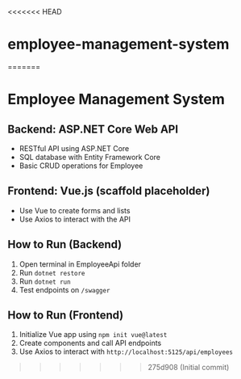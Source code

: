 <<<<<<< HEAD
# employee-management-system
=======

# Employee Management System

## Backend: ASP.NET Core Web API
- RESTful API using ASP.NET Core
- SQL database with Entity Framework Core
- Basic CRUD operations for Employee

## Frontend: Vue.js (scaffold placeholder)
- Use Vue to create forms and lists
- Use Axios to interact with the API

## How to Run (Backend)
1. Open terminal in EmployeeApi folder
2. Run `dotnet restore`
3. Run `dotnet run`
4. Test endpoints on `/swagger`

## How to Run (Frontend)
1. Initialize Vue app using `npm init vue@latest`
2. Create components and call API endpoints
3. Use Axios to interact with `http://localhost:5125/api/employees`
>>>>>>> 275d908 (Initial commit)
